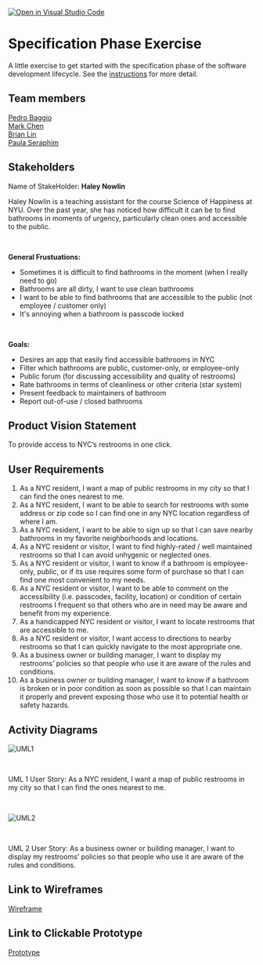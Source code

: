 [![Open in Visual Studio Code](https://classroom.github.com/assets/open-in-vscode-c66648af7eb3fe8bc4f294546bfd86ef473780cde1dea487d3c4ff354943c9ae.svg)](https://classroom.github.com/online_ide?assignment_repo_id=8554001&assignment_repo_type=AssignmentRepo)
# Specification Phase Exercise

A little exercise to get started with the specification phase of the software development lifecycle. See the [instructions](instructions.md) for more detail.

## Team members

[Pedro Baggio](https://github.com/Jignifs) \
[Mark Chen](https://github.com/markizenlee) \
[Brian Lin](https://github.com/blin007) \
[Paula Seraphim](https://github.com/pseraphim)

## Stakeholders


Name of StakeHolder: **Haley Nowlin** 

Haley Nowlin is a teaching assistant for the course Science of Happiness at NYU. Over the past year, she has noticed how difficult it can be to find bathrooms in moments of urgency, particularly clean ones and accessible to the public. 

<br />

**General Frustuations:** 

* Sometimes it is difficult to find bathrooms in the moment (when I really need to go)
* Bathrooms are all dirty, I want to use clean bathrooms
* I want to be able to find bathrooms that are accessible to the public (not employee / customer only)
* It's annoying when a bathroom is passcode locked

<br />

**Goals:**
* Desires an app that easily find accessible bathrooms in NYC
* Filter which bathrooms are public, customer-only, or employee-only
* Public forum (for discussing accessibility and quality of restrooms)
* Rate bathrooms in terms of cleanliness or other criteria (star system)
* Present feedback to maintainers of bathroom
* Report out-of-use / closed bathrooms




## Product Vision Statement

To provide access to NYC’s restrooms in one click.

## User Requirements

1. As a NYC resident, I want a map of public restrooms in my city so that I can find the ones nearest to me.
2. As a NYC resident, I want to be able to search for restrooms with some address or zip code so I can find one in any NYC location regardless of where I am.
3. As a NYC resident, I want to be able to sign up so that I can save nearby bathrooms in my favorite neighborhoods and locations. 
4. As a NYC resident or visitor, I want to find highly-rated / well maintained restrooms so that I can avoid unhygenic or neglected ones.
5. As a NYC resident or visitor, I want to know if a bathroom is employee-only, public, or if its use requires some form of purchase so that I can find one most convenient to my needs.
6. As a NYC resident or visitor, I want to be able to comment on the accessibility (i.e. passcodes, facility, location) or condition of certain restrooms I frequent so that others who are in need may be aware and benefit from my experience. 
7. As a handicapped NYC resident or visitor, I want to locate restrooms that are accessible to me.
8. As a NYC resident or visitor, I want access to directions to nearby restrooms so that I can quickly navigate to the most appropriate one. 
9. As a business owner or building manager, I want to display my restrooms’ policies so that people who use it are aware of the rules and conditions.
10. As a business owner or building manager, I want to know if a bathroom is broken or in poor condition as soon as possible so that I can maintain it properly and prevent exposing those who use it to potential health or safety hazards. 

## Activity Diagrams

![UML1](https://user-images.githubusercontent.com/106684865/193495059-7e5af812-2c24-434a-9c9a-baed429f6330.jpeg)

<br />

UML 1 User Story: As a NYC resident, I want a map of public restrooms in my city so that I can find the ones nearest to me.

<br />

![UML2](https://user-images.githubusercontent.com/106684865/193495189-7b4294ae-db86-4313-ba81-cf9bfb914c52.jpeg)

<br />

UML 2 User Story: As a business owner or building manager, I want to display my restrooms’ policies so that people who use it are aware of the rules and conditions.

## Link to Wireframes
[Wireframe](https://www.figma.com/file/H7jPenRSzfdSPcZarsbC0i/App-Wireframe?node-id=108%3A1101)

## Link to Clickable Prototype

[Prototype](https://www.figma.com/proto/H7jPenRSzfdSPcZarsbC0i/App-Wireframe?node-id=108%3A1101&scaling=scale-down&page-id=108%3A1052&starting-point-node-id=108%3A1101&show-proto-sidebar=1)

